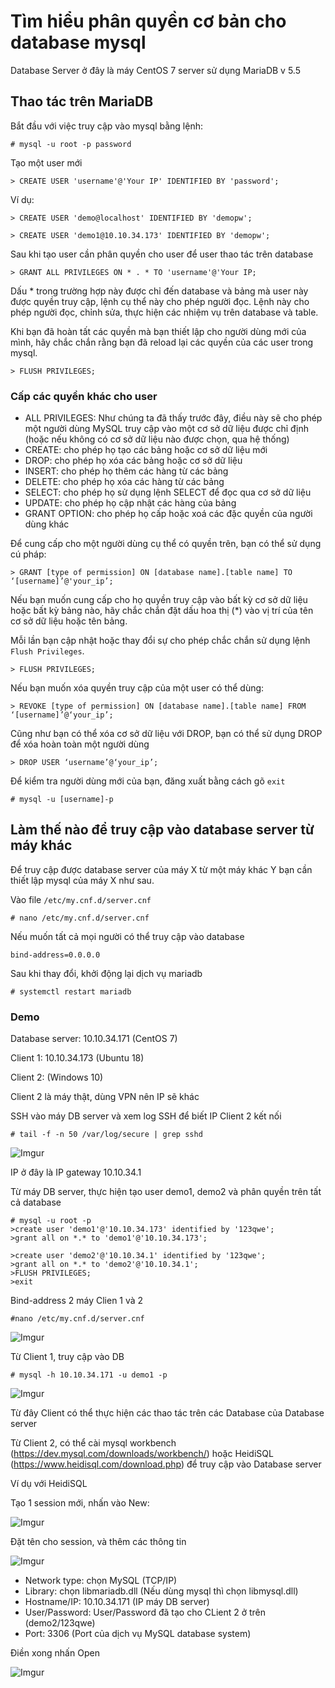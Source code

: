 # Tìm hiểu phân quyền cơ bản cho database mysql

Database Server ở đây là máy CentOS 7 server sử dụng MariaDB v 5.5

## Thao tác trên MariaDB

Bắt đầu với việc truy cập vào mysql bằng lệnh:

    # mysql -u root -p password

Tạo một user mới

    > CREATE USER 'username'@'Your IP' IDENTIFIED BY 'password';

Ví dụ: 

    > CREATE USER 'demo@localhost' IDENTIFIED BY 'demopw';

    > CREATE USER 'demo1@10.10.34.173' IDENTIFIED BY 'demopw';

Sau khi tạo user cần phân quyền cho user để user thao tác trên database

    > GRANT ALL PRIVILEGES ON * . * TO 'username'@'Your IP;

Dấu * trong trường hợp này được chỉ đến database và bảng mà user này được quyền truy cập, lệnh cụ thể này cho phép người đọc. Lệnh này cho phép người đọc, chỉnh sửa, thực hiện các nhiệm vụ trên database và table.

Khi bạn đã hoàn tất các quyền mà bạn thiết lập cho người dùng mới của mình, hãy chắc chắn rằng bạn đã reload lại các quyền của các user trong mysql.

    > FLUSH PRIVILEGES;

### Cấp các quyền khác cho user

- ALL PRIVILEGES: Như chúng ta đã thấy trước đây, điều này sẽ cho phép một người dùng MySQL truy cập vào một cơ sở dữ liệu được chỉ định (hoặc nếu không có cơ sở dữ liệu nào được chọn, qua hệ thống)
- CREATE: cho phép họ tạo các bảng hoặc cơ sở dữ liệu mới
- DROP: cho phép họ xóa các bảng hoặc cơ sở dữ liệu
- INSERT: cho phép họ thêm các hàng từ các bảng
- DELETE: cho phép họ xóa các hàng từ các bảng
- SELECT: cho phép họ sử dụng lệnh SELECT để đọc qua cơ sở dữ liệu
- UPDATE: cho phép họ cập nhật các hàng của bảng
- GRANT OPTION: cho phép họ cấp hoặc xoá các đặc quyền của người dùng khác

Để cung cấp cho một người dùng cụ thể có quyền trên, bạn có thể sử dụng cú pháp:

    > GRANT [type of permission] ON [database name].[table name] TO ‘[username]’@'your_ip’;

Nếu bạn muốn cung cấp cho họ quyền truy cập vào bất kỳ cơ sở dữ liệu hoặc bất kỳ bảng nào, hãy chắc chắn đặt dấu hoa thị (*) vào vị trí của tên cơ sở dữ liệu hoặc tên bảng.

Mỗi lần bạn cập nhật hoặc thay đổi sự cho phép chắc chắn sử dụng lệnh `Flush Privileges`.

    > FLUSH PRIVILEGES;

Nếu bạn muốn xóa quyền truy cập của một user có thể dùng:

    > REVOKE [type of permission] ON [database name].[table name] FROM ‘[username]’@‘your_ip’;

Cũng như bạn có thể xóa cơ sở dữ liệu với DROP, bạn có thể sử dụng DROP để xóa hoàn toàn một người dùng

    > DROP USER ‘username’@‘your_ip’;

Để kiểm tra người dùng mới của bạn, đăng xuất bằng cách gõ `exit` 

    # mysql -u [username]-p

## Làm thế nào để truy cập vào database server từ máy khác

Để truy cập được database server của máy X từ một máy khác Y bạn cần thiết lập mysql của máy X như sau.

Vào file `/etc/my.cnf.d/server.cnf`

    # nano /etc/my.cnf.d/server.cnf

Nếu muốn tất cả mọi người có thể truy cập vào database

`bind-address=0.0.0.0`

Sau khi thay đổi, khởi động lại dịch vụ mariadb 

    # systemctl restart mariadb 

### Demo 

Database server: 10.10.34.171 (CentOS 7)

Client 1: 10.10.34.173 (Ubuntu 18)

Client 2: (Windows 10) 

Client 2 là máy thật, dùng VPN nên IP sẽ khác

SSH vào máy DB server và xem log SSH để biết IP Client 2 kết nối

    # tail -f -n 50 /var/log/secure | grep sshd

![Imgur](https://i.imgur.com/n6jzsFQ.png)

IP ở đây là IP gateway 10.10.34.1

Từ máy DB server, thực hiện tạo user demo1, demo2 và phân quyền trên tất cả database

    # mysql -u root -p
    >create user 'demo1'@'10.10.34.173' identified by '123qwe';
    >grant all on *.* to 'demo1'@'10.10.34.173';

    >create user 'demo2'@'10.10.34.1' identified by '123qwe';
    >grant all on *.* to 'demo2'@'10.10.34.1';
    >FLUSH PRIVILEGES;
    >exit

Bind-address 2 máy Clien 1 và 2

    #nano /etc/my.cnf.d/server.cnf

![Imgur](https://i.imgur.com/w98vAZJ.png)

Từ Client 1, truy cập vào DB

    # mysql -h 10.10.34.171 -u demo1 -p

![Imgur](https://i.imgur.com/FejTHlz.png)

Từ đây Client có thể thực hiện các thao tác trên các Database của Database server

Từ Client 2, có thể cài mysql workbench (https://dev.mysql.com/downloads/workbench/) hoặc HeidiSQL (https://www.heidisql.com/download.php) để truy cập vào Database server

Ví dụ với HeidiSQL

Tạo 1 session mới, nhấn vào New:

![Imgur](https://i.imgur.com/cPHw9ec.png)

Đặt tên cho session, và thêm các thông tin

![Imgur](https://i.imgur.com/eUT9D2V.png)

- Network type: chọn MySQL (TCP/IP)
- Library: chọn libmariadb.dll (Nếu dùng mysql thì chọn libmysql.dll)
- Hostname/IP: 10.10.34.171 (IP máy DB server)
- User/Password: User/Password đã tạo cho CLient 2 ở trên (demo2/123qwe)
- Port: 3306 (Port của dịch vụ MySQL database system)

Điền xong nhấn Open

![Imgur](https://i.imgur.com/8JrqyZy.png)